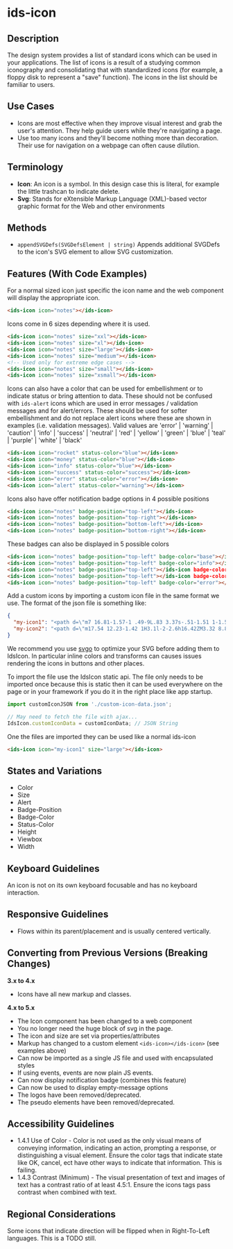 # ids-icon 

## Description

The design system provides a list of standard icons which can be used in your applications. The list of icons is a result of a studying common iconography and consolidating that with standardized icons (for example, a floppy disk to represent a "save" function). The icons in the list should be familiar to users.

## Use Cases

- Icons are most effective when they improve visual interest and grab the user's attention. They help guide users while they're navigating a page.
- Use too many icons and they'll become nothing more than decoration. Their use for navigation on a webpage can often cause dilution.

## Terminology

- **Icon**: An icon is a symbol. In this design case this is literal, for example  the little trashcan to indicate delete.
- **Svg**: Stands for eXtensible Markup Language (XML)-based vector graphic format for the Web and other environments

## Methods

- `appendSVGDefs(SVGDefsElement | string)` Appends additional SVGDefs to the icon's SVG element to allow SVG customization.

## Features (With Code Examples)

For a normal sized icon just specific the icon name and the web component will display the appropriate icon.

```html
<ids-icon icon="notes"></ids-icon>
```

Icons come in 6 sizes depending where it is used.

```html
<ids-icon icon="notes" size="xxl"></ids-icon>
<ids-icon icon="notes" size="xl"></ids-icon>
<ids-icon icon="notes" size="large"></ids-icon>
<ids-icon icon="notes" size="medium"></ids-icon>
<!-- Used only for extreme edge cases -->
<ids-icon icon="notes" size="small"></ids-icon>
<ids-icon icon="notes" size="xsmall"></ids-icon>
```

Icons can also have a color that can be used for embellishment or to indicate status or bring attention to data. These should not be confused with `ids-alert` icons which are used in error messages / validation messages and for alert/errors. These should be used for softer embellishment and do not replace alert icons where these are shown in examples (i.e. validation messages). Valid values are 'error' | 'warning' | 'caution' | 'info' | 'success' | 'neutral' | 'red' | 'yellow' | 'green' | 'blue' | 'teal' | 'purple' | 'white' | 'black'

```html
<ids-icon icon="rocket" status-color="blue"></ids-icon>
<ids-icon icon="money" status-color="blue"></ids-icon>
<ids-icon icon="info" status-color="blue"></ids-icon>
<ids-icon icon="success" status-color="success"></ids-icon>
<ids-icon icon="error" status-color="error"></ids-icon>
<ids-icon icon="alert" status-color="warning"></ids-icon>
```

Icons also have offer notification badge options in 4 possible positions

```html
<ids-icon icon="notes" badge-position="top-left"></ids-icon>
<ids-icon icon="notes" badge-position="top-right"></ids-icon>
<ids-icon icon="notes" badge-position="bottom-left"></ids-icon>
<ids-icon icon="notes" badge-position="bottom-right"></ids-icon>
```

These badges can also be displayed in 5 possible colors

```html
<ids-icon icon="notes" badge-position="top-left" badge-color="base"></ids-icon>
<ids-icon icon="notes" badge-position="top-left" badge-color="info"></ids-icon>
<ids-icon icon="notes" badge-position="top-left"></ids-icon badge-color="warning">
<ids-icon icon="notes" badge-position="top-left"></ids-icon badge-color="success">
<ids-icon icon="notes" badge-position="top-left" badge-color="error"></ids-icon>
```

Add a custom icons by importing a custom icon file in the same format we use. The format of the json file is something like:

```json
{
  "my-icon1": "<path d=\"m7 16.81-1.57-1 .49-9L.83 3.37s-.51-1.51 1-1.56c1 .63 5.09 3.33 5.09 3.33l7.8-4.33 1.62 1-5.87 5.64 3.36 2.14 2.11-.9 1.31.85-.44.72-1.56 1-.39.63-.19 1.82-.45.73-1.31-.86-.07-2.36L9.45 9.1Z\"></path>",
  "my-icon2": "<path d=\"m17.54 12.23-1.42 1H3.1l-2-2.6h16.42ZM3.32 8.85h2.74V7H3.32Zm4.78 0h2.74V7H8.1Zm8.56 1.62V5.19h-3.4v5.21\"></path>"
}
```

We recommend you use [svgo](https://github.com/svg/svgo) to optimize your SVG before adding them to IdsIcon. In particular inline colors and transforms can causes issues rendering the icons in buttons and other places.

To import the file use the IdsIcon static api. The file only needs to be imported once because this is static then it can be used everywhere on the page or in your framework if you do it in the right place like app startup.

```js
import customIconJSON from './custom-icon-data.json';

// May need to fetch the file with ajax...
IdsIcon.customIconData = customIconData; // JSON String
```

One the files are imported they can be used like a normal ids-icon

```html
<ids-icon icon="my-icon1" size="large"></ids-icon>
```

## States and Variations

- Color
- Size
- Alert
- Badge-Position
- Badge-Color
- Status-Color
- Height
- Viewbox
- Width

## Keyboard Guidelines

An icon is not on its own keyboard focusable and has no keyboard interaction.

## Responsive Guidelines

- Flows within its parent/placement and is usually centered vertically.

## Converting from Previous Versions (Breaking Changes)

**3.x to 4.x**

- Icons have all new markup and classes.

**4.x to 5.x**

- The Icon component has been changed to a web component
- You no longer need the huge block of svg in the page.
- The icon and size are set via properties/attributes
- Markup has changed to a custom element `<ids-icon></ids-icon>` (see examples above)
- Can now be imported as a single JS file and used with encapsulated styles
- If using events, events are now plain JS events.
- Can now display notification badge (combines this feature)
- Can now be used to display empty-message options
- The logos have been removed/deprecated.
- The pseudo elements have been removed/deprecated.

## Accessibility Guidelines

- 1.4.1 Use of Color - Color is not used as the only visual means of conveying information, indicating an action, prompting a response, or distinguishing a visual element. Ensure the color tags that indicate state like OK, cancel, ect have other ways to indicate that information. This is failing.
- 1.4.3 Contrast (Minimum) - The visual presentation of text and images of text has a contrast ratio of at least 4.5:1. Ensure the icons tags pass contrast when combined with text.

## Regional Considerations

Some icons that indicate direction will be flipped when in Right-To-Left languages. This is a TODO still.
